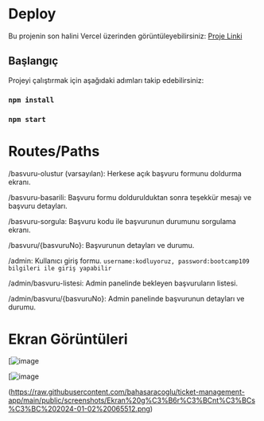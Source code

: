 # Deploy
Bu projenin son halini Vercel üzerinden görüntüleyebilirsiniz: [Proje Linki](https://baha-saracoglu-final-case-patika.vercel.app/basvuru-olustur)

## Başlangıç
Projeyi çalıştırmak için aşağıdaki adımları takip edebilirsiniz:
### `npm install`
### `npm start`

# Routes/Paths
/basvuru-olustur (varsayılan): Herkese açık başvuru formunu doldurma ekranı.

/basvuru-basarili: Başvuru formu doldurulduktan sonra teşekkür mesajı ve başvuru detayları.

/basvuru-sorgula: Başvuru kodu ile başvurunun durumunu sorgulama ekranı.

/basvuru/{basvuruNo}: Başvurunun detayları ve durumu.

/admin: Kullanıcı giriş formu. `username:kodluyoruz, password:bootcamp109 bilgileri ile giriş yapabilir`

/admin/basvuru-listesi: Admin panelinde bekleyen başvuruların listesi.

/admin/basvuru/{basvuruNo}: Admin panelinde başvurunun detayları ve durumu.


# Ekran Görüntüleri

[![image](https://github.com/bahasaracoglu/ticket-management-app/blob/main/public/screenshots/Ekran%20g%C3%B6r%C3%BCnt%C3%BCs%C3%BC%202024-01-02%20065330.png)

[![image](https://raw.githubusercontent.com/bahasaracoglu/ticket-management-app/main/public/screenshots/Ekran%20g%C3%B6r%C3%BCnt%C3%BCs%C3%BC%202024-01-02%20065404.png)

(https://raw.githubusercontent.com/bahasaracoglu/ticket-management-app/main/public/screenshots/Ekran%20g%C3%B6r%C3%BCnt%C3%BCs%C3%BC%202024-01-02%20065512.png)
